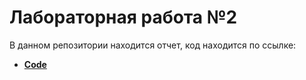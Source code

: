 # Лабораторная работа №2
В данном репозитории находится отчет, код находится по ссылке:
- [**Code**](https://github.com/InNomineMortis/Lab-2)